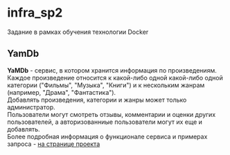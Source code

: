 # infra_sp2

Задание в рамках обучения технологии Docker

## YamDb

<b>YaMDb</b> - сервис, в котором хранится информация по произведениям.</br>
Каждое произведение относится к какой-либо одной какой-либо одной категории ("Фильмы", "Музыка", "Книги") и к нескольким жанрам (например, "Драма", "Фантастика").</br>
Добавлять произведения, категории и жанры может только администратор.</br>
Пользователи могут смотреть отзывы, комментарии и оценки других пользователей, а авторизованниые пользователи могут их еще и добавлять.</br>
Более подробная информация о функционале сервиса и примерах запроса - [на странице проекта](https://www.google.com)
